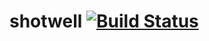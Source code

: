 # shotwell [![Build Status](https://travis-ci.org/clearfraction/shotwell.svg?branch=master)](https://travis-ci.org/clearfraction/shotwell)
